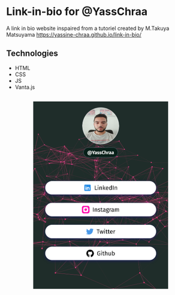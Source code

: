 # Link-in-bio for @YassChraa
A link in bio website inspaired from a tutoriel created by M.Takuya Matsuyama
https://yassine-chraa.github.io/link-in-bio/
## Technologies
* HTML
* CSS
* JS
* Vanta.js 
<div style="padding: 16px;display: flex;justify-content: center;">
<img src="./images/link-to-bio.png"  height="500">
</div>
